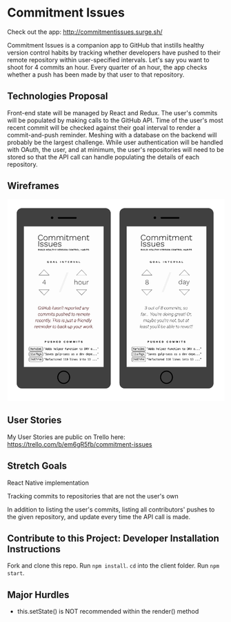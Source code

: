 # Commitment Issues

Check out the app:
http://commitmentissues.surge.sh/

Commitment Issues is a companion app to GitHub that instills healthy version control habits by tracking whether developers have pushed to their remote repository within user-specified intervals. Let's say you want to shoot for 4 commits an hour. Every quarter of an hour, the app checks whether a push has been made by that user to that repository.

## Technologies Proposal

Front-end state will be managed by React and Redux. The user's commits will be populated by making calls to the GitHub API. Time of the user's most recent commit will be checked against their goal interval to render a commit-and-push reminder. Meshing with a database on the backend will probably be the largest challenge. While user authentication will be handled with OAuth, the user, and at minimum, the user's repositories will need to be stored so that the API call can handle populating the details of each repository.

## Wireframes

![Main Screen Wireframes](/meta-assets/wireframes/main_screen.png)

## User Stories

My User Stories are public on Trello here: https://trello.com/b/em6gR5fb/commitment-issues

## Stretch Goals

React Native implementation

Tracking commits to repositories that are not the user's own

In addition to listing the user's commits, listing all contributors' pushes to the given repository, and update every time the API call is made.

## Contribute to this Project: Developer Installation Instructions
Fork and clone this repo. Run `npm install`. `cd` into the client folder. Run `npm start`.

## Major Hurdles
* this.setState() is NOT recommended within the render() method
